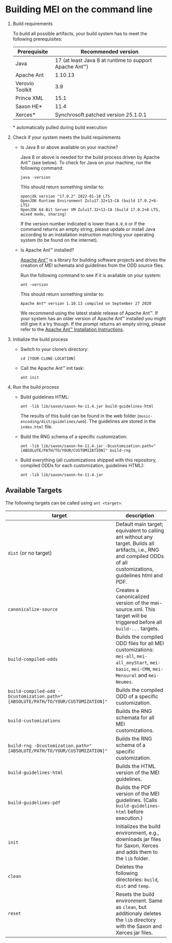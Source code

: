# Building MEI on the command line

1. Build requirements

   To build all possible artifacts, your build system has to meet the following prerequisites:

   | Prerequisite | Recommended version |
   |----|----------------|
   |Java| 17 (at least Java 8 at runtime to support Apache Ant™)|
   |Apache Ant|1.10.13|
   |Verovio Toolkit|3.9|
   |Prince XML|15.1|
   |Saxon HE*| 11.4 |
   |Xerces*|Synchrosoft patched version 25.1.0.1|

   \* automatically pulled during build execution

2. Check if your system meets the build requirements

   * Is Java 8 or above available on your machine?

     Java 8 or above is needed for the build process driven by Apache Ant™ (see below).
     To check for Java on your machine, run the following command:

     ```shell
     java -version
     ```

     This should return something similar to:

     ```shell
     openjdk version "17.0.2" 2022-01-18 LTS
     OpenJDK Runtime Environment Zulu17.32+13-CA (build 17.0.2+8-LTS)
     OpenJDK 64-Bit Server VM Zulu17.32+13-CA (build 17.0.2+8-LTS, mixed mode, sharing)
     ```

     If the version number indicated is lower than `8.0.0` or if the command returns an empty string, please update or install Java according to an installation instruction matching your operating system (to be found on the internet).

   * Is Apache Ant™ installed?

     [Apache Ant™](https://ant.apache.org/manual/install.html) is a library for building software projects and drives the creation of MEI schemata and guidelines from the ODD source files.

     Run the following command to see if it is available on your system:

     ```shell
     ant -version
     ```

     This should return something similar to:

     ```shell
     Apache Ant™ version 1.10.13 compiled on September 27 2020
     ```

     We recommend using the latest stable release of Apache Ant™. If your system has an older version of Apache Ant™ installed you might still give it a try though. If the prompt returns an empty string, please refer to the [Apache Ant™ Installation Instructions](https://ant.apache.org/manual/install.html).

2. Initialize the build process

   * Switch to your clone’s directory:

     ```shell
     cd [YOUR-CLONE-LOCATION]
     ```

   * Call the Apache Ant™ init task:

     ```shell
     ant init
     ```

3. Run the build process

   * Build guidelines HTML:

     ```shell
     ant -lib lib/saxon/saxon-he-11.4.jar build-guidelines-html
     ```

     The results of this build can be found in the web folder (`music-encoding/dist/guidelines/web`). The guidelines are stored in the `index.html` file.

   * Build the RNG schema of a specific customization:

     ```shell
     ant -lib lib/saxon/saxon-he-11.4.jar -Dcustomization.path="[ABSOLUTE/PATH/TO/YOUR/CUSTOMIZATION]" build-rng
     ```

   * Build everything (all customizations shipped with this repository, compiled ODDs for each customization, guidelines HTML):

     ```shell
     ant -lib lib/saxon/saxon-he-11.4.jar
     ```
## Available Targets

The following targets can be called using `ant <target>`:

| target | description |
|----|-----------------|
| `dist` (or no target) | Default main target; equivalent to calling ant without any target. Builds all artifacts, i.e., RNG and compiled ODDs of all customizations, guidelines html and PDF.  |
| `canonicalize-source` | Creates a canonicalized version of the mei-source.xml. This target will be triggered before all `build-...` targets. |
| `build-compiled-odds` | Builds the compiled ODD files for all MEI customizations: `mei-all`, `mei-all_anyStart`, `mei-basic`, `mei-CMN`, `mei-Mensural` and `mei-Neumes`. |
| `build-compiled-odd -Dcustomization.path="[ABSOLUTE/PATH/TO/YOUR/CUSTOMIZATION]"` | Builds the compiled ODD of a specific customization. |
| `build-customizations` | Builds the RNG schemata for all MEI customizations. |
| `build-rng -Dcustomization.path="[ABSOLUTE/PATH/TO/YOUR/CUSTOMIZATION]"` | Builds the RNG schema of a specific customization. |
| `build-guidelines-html` | Builds the HTML version of the MEI guidelines. |
| `build-guidelines-pdf` | Builds the PDF version of the MEI guidelines. (Calls `build-guidelines-html` before execution.) |
| `init` | Initializes the build environment, e.g., downloads jar files for Saxon, Xerces and adds them to the `lib` folder.
| `clean` | Deletes the following directories: `build`, `dist` and `temp`. |
| `reset` | Resets the build environment. Same as `clean`, but additionaly deletes the `lib` directory with the Saxon and Xerces jar files. |